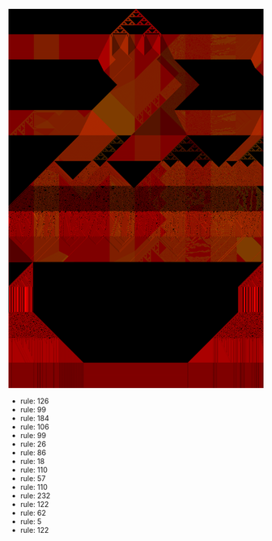 ![photo](./output.png) 
 * rule: 126
* rule: 99
* rule: 184
* rule: 106
* rule: 99
* rule: 26
* rule: 86
* rule: 18
* rule: 110
* rule: 57
* rule: 110
* rule: 232
* rule: 122
* rule: 62
* rule: 5
* rule: 122
